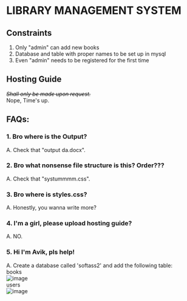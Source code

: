 # LIBRARY MANAGEMENT SYSTEM

## Constraints

1. Only "admin" can add new books
2. Database and table with proper names to be set up in mysql
3. Even "admin" needs to be registered for the first time

## Hosting Guide

<s>_Shall only be made upon request._</s> <br>
Nope, Time's up.

## FAQs:

### 1. Bro where is the Output?

A. Check that "output da.docx".

### 2. Bro what nonsense file structure is this? Order???

A. Check that "systummmm.css".

### 3. Bro where is styles.css?

A. Honestly, you wanna write more? 

### 4. I'm a girl, please upload hosting guide?

A. NO.

### 5. Hi I'm Avik, pls help!

A. Create a database called 'softass2' and add the following table:<br>
    books<br>
    ![image](https://github.com/PixMusicaX/Sem5IOT/assets/129383302/d50e4ae4-941d-4566-8493-4143b9caa828)<br>
    users<br>
    ![image](https://github.com/PixMusicaX/Sem5IOT/assets/129383302/b2832216-ce31-4573-ac83-64b7e367d408)<br>

